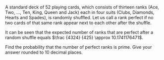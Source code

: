 A standard deck of $52$ playing cards, which consists of thirteen ranks (Ace, Two, ..., Ten, King, Queen and Jack) each in four suits (Clubs, Diamonds, Hearts and Spades), is randomly shuffled.  Let us call a rank perfect if no two cards of that same rank appear next to each other after the shuffle.

It can be seen that the expected number of ranks that are perfect after a random shuffle equals $\frac {4324} {425} \approx 10.1741176471$.

Find the probability that the number of perfect ranks is prime. Give your answer rounded to $10$ decimal places.